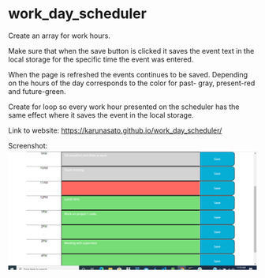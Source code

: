 # work_day_scheduler

Create an array for work hours.

Make sure that when the save button is clicked it saves the event text in the local storage for the specific time the event was entered.

When the page is refreshed the events continues to be saved.
Depending on the hours of the day corresponds to the color for past- gray, present-red and future-green.

Create for loop so every work hour presented on the scheduler has the same effect where it saves the event in the local storage.




Link to website: https://karunasato.github.io/work_day_scheduler/



 Screenshot:
 <img src="Images\screenshot.PNG">